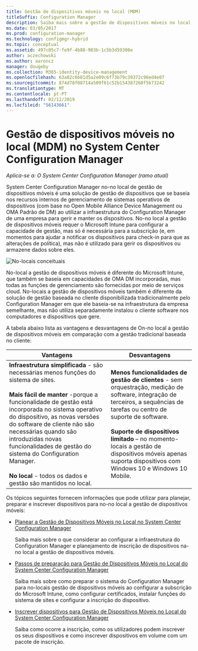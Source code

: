 ```yaml
---
title: Gestão de dispositivos móveis no local (MDM)
titleSuffix: Configuration Manager
description: Saiba mais sobre a gestão de dispositivos móveis no local, uma solução de gestão de dispositivos no System Center Configuration Manager.
ms.date: 03/05/2017
ms.prod: configuration-manager
ms.technology: configmgr-hybrid
ms.topic: conceptual
ms.assetid: 497c05c7-fe9f-4b88-983b-1c5b3d59308e
author: aczechowski
ms.author: aaroncz
manager: dougeby
ms.collection: M365-identity-device-management
ms.openlocfilehash: 63a82c6b81d5a2e09c6f73b79c39372c96ed4e07
ms.sourcegitcommit: 874d78f08714a509f61c52b154387268f5b73242
ms.translationtype: MT
ms.contentlocale: pt-PT
ms.lasthandoff: 02/12/2019
ms.locfileid: "56143661"
---
```

# <a name="on-premises-mobile-device-management-mdm-in-system-center-configuration-manager"></a>Gestão de dispositivos móveis no local (MDM) no System Center Configuration Manager

*Aplica-se a: O System Center Configuration Manager (ramo atual)*

System Center Configuration Manager no\-no local de gestão de dispositivos móveis é uma solução de gestão de dispositivos que se baseia nos recursos internos de gerenciamento de sistemas operativos de dispositivos (com base no Open Mobile Alliance Device Management ou OMA Padrão de DM) ao utilizar a infraestrutura do Configuration Manager de uma empresa para gerir e manter os dispositivos. No\-no local a gestão de dispositivos móveis requer o Microsoft Intune para configurar a capacidade de gestão, mas só é necessária para a subscrição (e, em momentos para ajudar a notificar os dispositivos para check-in para que as alterações de política), mas não é utilizado para gerir os dispositivos ou armazene dados sobre eles.  

 ![No\-locais conceituais](media/On-premises-conceptual.png)  

 No\-local a gestão de dispositivos móveis é diferente do Microsoft Intune, que também se baseia em capacidades de OMA DM incorporadas, mas todas as funções de gerenciamento são fornecidas por meio de serviços cloud.  No\-locais a gestão de dispositivos móveis também é diferente da solução de gestão baseada no cliente disponibilizada tradicionalmente pelo Configuration Manager em que ele baseia-se na infraestrutura da empresa semelhante, mas não utiliza separadamente instalou o cliente software nos computadores e dispositivos que gere.  

 A tabela abaixo lista as vantagens e desvantagens de On\-no local a gestão de dispositivos móveis em comparação com a gestão tradicional baseada no cliente:  

|Vantagens|Desvantagens|  
|----------------|-------------------|  
|**Infraestrutura simplificada** - são necessárias menos funções do sistema de sites.<br /><br /> **Mais fácil de manter** -porque a funcionalidade de gestão está incorporada no sistema operativo do dispositivo, as novas versões do software de cliente não são necessárias quando são introduzidas novas funcionalidades de gestão do sistema do Configuration Manager.<br /><br /> **No local** - todos os dados e gestão são mantidos no local.|**Menos funcionalidades de gestão de clientes** - sem orquestração, medição de software, integração de terceiros, a sequências de tarefas ou centro de suporte de software.<br /><br /> **Suporte de dispositivos limitado** – no momento\-locais a gestão de dispositivos móveis apenas suporta dispositivos com Windows 10 e Windows 10 Mobile.|  

 Os tópicos seguintes fornecem informações que pode utilizar para planejar, preparar e inscrever dispositivos para no\-no local a gestão de dispositivos móveis:  

-   [Planear a Gestão de Dispositivos Móveis no Local no System Center Configuration Manager](../plan-design/plan-on-premises-mdm.md)  

     Saiba mais sobre o que considerar ao configurar a infraestrutura do Configuration Manager e planejamento de inscrição de dispositivos na\-no local a gestão de dispositivos móveis.  

-   [Passos de preparação para Gestão de Dispositivos Móveis no Local do System Center Configuration Manager](../get-started/preparation-steps-for-on-premises-mdm.md)  

     Saiba mais sobre como preparar o sistema do Configuration Manager para no\-locais gestão de dispositivos móveis ao configurar a subscrição do Microsoft Intune, como configurar certificados, instalar funções do sistema de sites e configurar a inscrição do dispositivo.  

-   [Inscrever dispositivos para Gestão de Dispositivos Móveis no Local do System Center Configuration Manager](../deploy-use/enroll-devices-on-premises-mdm.md)  

     Saiba como ocorre a inscrição, como os utilizadores podem inscrever os seus dispositivos e como inscrever dispositivos em volume com um pacote de inscrição.  
